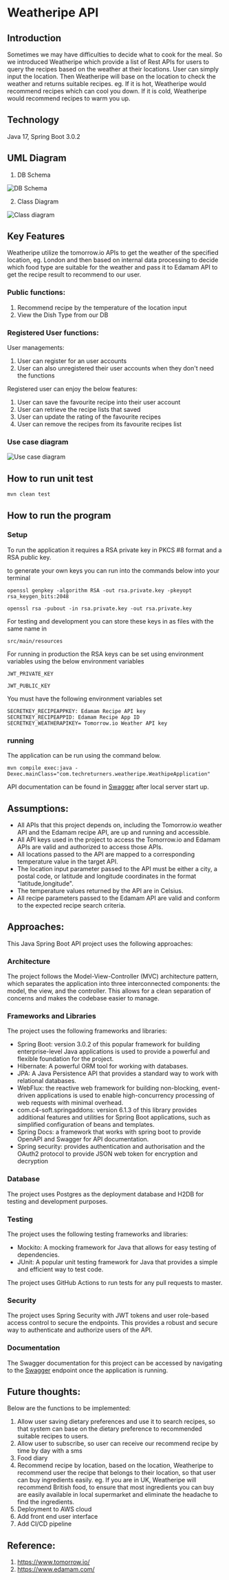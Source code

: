 # Weatheripe API 
## Introduction
Sometimes we may have difficulties to decide what to cook for the meal. 
So we introduced Weatheripe which provide a list of Rest APIs for users to query the recipes based on the weather at their locations.
User can simply input the location. Then Weatheripe will base on the location to check the weather and returns suitable recipes. 
eg. If it is hot, Weatheripe would recommend recipes which can cool you down. If it is cold, Weatheripe would recommend recipes to warm you up.

## Technology
Java 17, Spring Boot 3.0.2

## UML Diagram
1. DB Schema

![DB Schema](Group2-Project-DBSchema.drawio.png)

2. Class Diagram

![Class diagram](Group2-Project-ClassDiagram.drawio.png)

## Key Features

Weatheripe utilize the tomorrow.io APIs to get the weather of the specified location, eg. London and then based on internal data processing to decide which food type are suitable for the weather and pass it to Edamam API to get the recipe result to recommend to our user. 

### Public functions:
1. Recommend recipe by the temperature of the location input
2. View the Dish Type from our DB

### Registered User functions:
User managements:
1. User can register for an user accounts
2. User can also unregistered their user accounts when they don't need the functions

Registered user can enjoy the below features: 
1. User can save the favourite recipe into their user account
2. User can retrieve the recipe lists that saved
3. User can update the rating of the favourite recipes
4. User can remove the recipes from its favourite recipes list

### Use case diagram

![Use case diagram](Group2-Project-UseCase-Simplified.drawio.png)

## How to run unit test
```
mvn clean test
```

## How to run the program

### Setup

To run the application it requires a RSA private key in PKCS #8 format and a RSA public key. 

to generate your own keys you can run into the commands below into your terminal
```
openssl genpkey -algorithm RSA -out rsa.private.key -pkeyopt rsa_keygen_bits:2048

openssl rsa -pubout -in rsa.private.key -out rsa.private.key
```

For testing and development you can store these keys in as files with the same name in 
```
src/main/resources
```

For running in production the RSA keys can be set using environment variables using the below environment variables

```
JWT_PRIVATE_KEY 

JWT_PUBLIC_KEY
```

You must have the following environment variables set

```
SECRETKEY_RECIPEAPPKEY: Edamam Recipe API key
SECRETKEY_RECIPEAPPID: Edamam Recipe App ID
SECRETKEY_WEATHERAPIKEY= Tomorrow.io Weather API key
```

### running

The application can be run using the command below.

```
mvn compile exec:java -Dexec.mainClass="com.techreturners.weatheripe.WeathipeApplication"
```
API documentation can be found in [Swagger](http://localhost:8080/swagger-ui/index.html) after local server start up.

## Assumptions:
- All APIs that this project depends on, including the Tomorrow.io weather API and the Edamam recipe API, are up and running and accessible.
- All API keys used in the project to access the Tomorrow.io and Edamam APIs are valid and authorized to access those APIs.
- All locations passed to the API are mapped to a corresponding temperature value in the target API.
- The location input parameter passed to the API must be either a city, a postal code, or latitude and longitude coordinates in the format "latitude,longitude".
- The temperature values returned by the API are in Celsius.
- All recipe parameters passed to the Edamam API are valid and conform to the expected recipe search criteria.

## Approaches:

This Java Spring Boot API project uses the following approaches:

### Architecture
The project follows the Model-View-Controller (MVC) architecture pattern, which separates the application into three interconnected components: the model, the view, and the controller. This allows for a clean separation of concerns and makes the codebase easier to manage.

### Frameworks and Libraries
The project uses the following frameworks and libraries:

- Spring Boot: version 3.0.2 of this popular framework for building enterprise-level Java applications is used to provide a powerful and flexible foundation for the project.
- Hibernate: A powerful ORM tool for working with databases.
- JPA: A Java Persistence API that provides a standard way to work with relational databases.
- WebFlux: the reactive web framework for building non-blocking, event-driven applications is used to enable high-concurrency processing of web requests with minimal overhead.
- com.c4-soft.springaddons: version 6.1.3 of this library provides additional features and utilities for Spring Boot applications, such as simplified configuration of beans and templates.
- Spring Docs: a framework that works with spring boot to provide OpenAPI and Swagger for API documentation.
- Spring security: provides authentication and authorisation and the OAuth2 protocol to provide JSON web token for encryption and decryption

### Database
The project uses Postgres as the deployment database and H2DB for testing and development purposes.

### Testing
The project uses the following testing frameworks and libraries:

- Mockito: A mocking framework for Java that allows for easy testing of dependencies.
- JUnit: A popular unit testing framework for Java that provides a simple and efficient way to test code.

The project uses GitHub Actions to run tests for any pull requests to master. 

### Security
The project uses Spring Security with JWT tokens and user role-based access control to secure the endpoints. This provides a robust and secure way to authenticate and authorize users of the API.

### Documentation
The Swagger documentation for this project can be accessed by navigating to the [Swagger](http://localhost:8080/swagger-ui/index.html) endpoint once the application is running.


## Future thoughts:
Below are the functions to be implemented:
1. Allow user saving dietary preferences and use it to search recipes, so that system can base on the dietary preference to recommended suitable recipes to users.
2. Allow user to subscribe, so user can receive our recommend recipe by time by day with a sms
3. Food diary
4. Recommend recipe by location, based on the location, Weatheripe to recommend user the recipe that belongs to their location, so that user can buy ingredients easily. eg. If you are in UK, Weatheripe will recommend British food, to ensure that most ingredients you can buy are easily available in local supermarket and eliminate the headache to find the ingredients.
5. Deployment to AWS cloud
6. Add front end user interface
7. Add CI/CD pipeline

## Reference:

1. https://www.tomorrow.io/
2. https://www.edamam.com/


